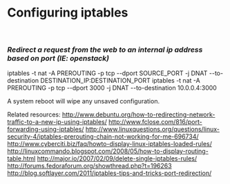 # Configuring iptables
<br />

### ***Redirect a request from the web to an internal ip address based on port (IE: openstack)***

iptables -t nat -A PREROUTING -p tcp --dport SOURCE_PORT -j DNAT --to-destination DESTINATION_IP:DESTINATION_PORT
iptables -t nat -A PREROUTING -p tcp --dport 3000 -j DNAT --to-destination 10.0.0.4:3000

A system reboot will wipe any unsaved configuration.

Related resources:
http://www.debuntu.org/how-to-redirecting-network-traffic-to-a-new-ip-using-iptables/
http://www.fclose.com/816/port-forwarding-using-iptables/
http://www.linuxquestions.org/questions/linux-security-4/iptables-prerouting-chain-not-working-for-me-696734/
http://www.cyberciti.biz/faq/howto-display-linux-iptables-loaded-rules/
http://linuxcommando.blogspot.com/2008/05/how-to-display-routing-table.html
http://major.io/2007/02/09/delete-single-iptables-rules/
http://forums.fedoraforum.org/showthread.php?t=196263
http://blog.softlayer.com/2011/iptables-tips-and-tricks-port-redirection/
